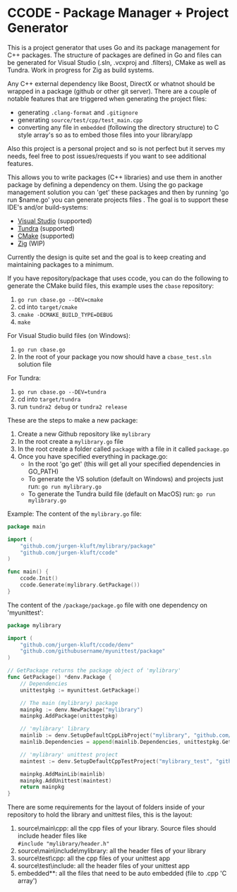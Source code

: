 # CCODE - Package Manager + Project Generator

This is a project generator that uses Go and its package management for C++ packages. 
The structure of packages are defined in Go and files can be generated for Visual Studio (.sln, .vcxproj and .filters), CMake as well as Tundra. Work in progress for Zig as build systems.

Any C++ external dependency like Boost, DirectX or whatnot should be wrapped in a package (github or other git server).
There are a couple of notable features that are triggered when generating the project files:

* generating `.clang-format` and `.gitignore`
* generating `source/test/cpp/test_main.cpp`
* converting any file in `embedded` (following the directory structure) to C style array's so as to embed those files into your library/app

Also this project is a personal project and so is not perfect but it serves my needs, feel free to post issues/requests if you want to see additional features.

This allows you to write packages (C++ libraries) and use them in another package by defining a dependency on them. Using the go package management solution you can 'get' these packages and then by running 'go run $name.go' you can generate projects files . The goal is to support these IDE's and/or build-systems:

* [Visual Studio](https://visualstudio.microsoft.com) (supported)
* [Tundra](https://github.com/deplinenoise/tundra) (supported)
* [CMake](https://cmake.org/) (supported)
* [Zig](https://ziglang.org/learn/build-system/) (WIP)

Currently the design is quite set and the goal is to keep creating and maintaining packages to a minimum.

If you have repository/package that uses ccode, you can do the following to generate the CMake build files, this example uses the `cbase` repository:

1. `go run cbase.go --DEV=cmake`
2. cd into `target/cmake`
3. `cmake -DCMAKE_BUILD_TYPE=DEBUG`
4. `make`

For Visual Studio build files (on Windows):

1. `go run cbase.go`
2. In the root of your package you now should have a `cbase_test.sln` solution file

For Tundra:

1. `go run cbase.go --DEV=tundra`
2. cd into `target/tundra`
3. run `tundra2 debug` or `tundra2 release`

These are the steps to make a new package:

1. Create a new Github repository like ``mylibrary``
2. In the root create a ``mylibrary.go`` file
3. In the root create a folder called ``package`` with a file in it called ``package.go``
4. Once you have specified everything in package.go:
   * In the root 'go get' (this will get all your specified dependencies in GO_PATH)
   * To generate the VS solution (default on Windows) and projects just run: ``go run mylibrary.go``  
   * To generate the Tundra build file (default on MacOS) run: ``go run mylibrary.go``

Example:
The content of the ```mylibrary.go``` file:

```go
package main

import (
    "github.com/jurgen-kluft/mylibrary/package"
    "github.com/jurgen-kluft/ccode"
)

func main() {
    ccode.Init()
    ccode.Generate(mylibrary.GetPackage())
}
```

The content of the ```/package/package.go``` file with one dependency on 'myunittest':

```go
package mylibrary

import (
    "github.com/jurgen-kluft/ccode/denv"
    "github.com/githubusername/myunittest/package"
)

// GetPackage returns the package object of 'mylibrary'
func GetPackage() *denv.Package {
    // Dependencies
    unittestpkg := myunittest.GetPackage()

    // The main (mylibrary) package
    mainpkg := denv.NewPackage("mylibrary")
    mainpkg.AddPackage(unittestpkg)

    // 'mylibrary' library
    mainlib := denv.SetupDefaultCppLibProject("mylibrary", "github.com/githubusername/mylibrary")
    mainlib.Dependencies = append(mainlib.Dependencies, unittestpkg.GetMainLib())

    // 'mylibrary' unittest project
    maintest := denv.SetupDefaultCppTestProject("mylibrary_test", "github.com/githubusername/mylibrary")

    mainpkg.AddMainLib(mainlib)
    mainpkg.AddUnittest(maintest)
    return mainpkg
}
```

There are some requirements for the layout of folders inside of your repository to hold the library and unittest files, this is the layout:

1. source\main\cpp: all the cpp files of your library. Source files should include header files like  
   ```#include "mylibrary/header.h"```
2. source\main\include\mylibrary: all the header files of your library
3. source\test\cpp: all the cpp files of your unittest app
4. source\test\include: all the header files of your unittest app
5. embedded\**: all the files that need to be auto embedded (file to .cpp 'C array') 
